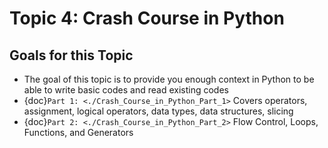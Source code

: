 # Topic 4: Crash Course in Python

## Goals for this Topic
* The goal of this topic is to provide you enough context in Python to be able to write basic codes and read existing codes
* {doc}`Part 1: <./Crash_Course_in_Python_Part_1>` Covers operators, assignment, logical operators, data types, data structures, slicing
* {doc}`Part 2: <./Crash_Course_in_Python_Part_2>` Flow Control, Loops, Functions, and Generators
